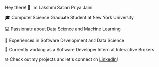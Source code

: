 Hey there! 👋 I'm Lakshmi Sabari Priya Jaini

🎓 Computer Science Graduate Student at New York University

💻 Passionate about Data Science and Machine Learning

🌟 Experienced in Software Development and Data Science

🔭 Currently working as a Software Developer Intern at Interactive Brokers

🌐 Check out my projects and let's connect on [LinkedIn](https://www.linkedin.com/in/lakshmi-sabari-priya-jaini-37040b138/)!
